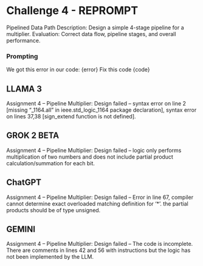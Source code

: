 # Challenge 4 - REPROMPT

Pipelined Data Path
Description: Design a simple 4-stage pipeline for a multiplier.
Evaluation: Correct data flow, pipeline stages, and overall performance.

### Prompting
We got this error in our code: {error}
Fix this code {code}

## LLAMA 3
Assignment 4 – Pipeline Multiplier: Design failed – syntax error on line 2 [missing “_1164.all” in ieee.std_logic_1164 package declaration], syntax error on lines 37,38 [sign_extend function is not defined].
 

## GROK 2 BETA
Assignment 4 – Pipeline Multiplier: Design failed – logic only performs multiplication of two numbers and does not include partial product calculation/summation for each bit.

## ChatGPT
Assignment 4 – Pipeline Multiplier: Design failed – Error in line 67, compiler cannot determine exact overloaded matching definition for ‘*’. the partial products should be of type unsigned.
 
## GEMINI
Assignment 4 – Pipeline Multiplier: Design failed – The code is incomplete. There are comments in lines 42 and 56 with instructions but the logic has not been implemented by the LLM.
